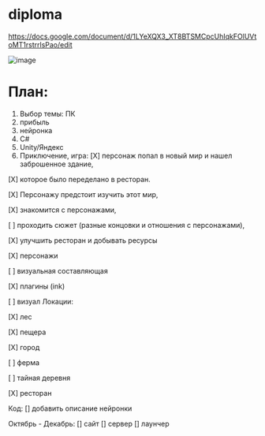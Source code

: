 # diploma

https://docs.google.com/document/d/1LYeXQX3_XT8BTSMCpcUhIqkFOlUVtoMT1rstrrlsPao/edit

![image](https://github.com/Banstra/diploma/assets/97594123/61fd4a77-eae3-450d-b923-e366281a3e96)

<h1>План:</h1>

1. Выбор темы: ПК 
2. прибыль
3. нейронка
4. C#
5. Unity/Яндекс
6. Приключение,
   игра:
[X] персонаж попал в новый мир и нашел заброшенное здание,

[X] которое было переделано в ресторан. 

[X] Персонажу предстоит изучить этот мир, 

[X] знакомится с персонажами, 

[ ] проходить сюжет (разные концовки и отношения с персонажами), 

[X] улучшить ресторан и добывать ресурсы

[X] персонажи

[ ] визуальная составляющая

[X] плагины  (ink)

[ ] визуал
Локации:

  [X] лес

  [X] пещера

  [X] город
  
  [ ] ферма
  
  [ ] тайная деревня
  
  [X] ресторан

Код: 
[] добавить описание нейронки

Октябрь - Декабрь:
[] сайт
[] сервер
[] лаунчер



